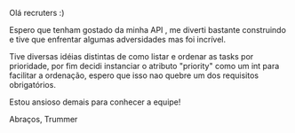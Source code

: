 Olá recruters :) 

Espero que tenham gostado da minha API , me diverti bastante construindo e tive que enfrentar algumas adversidades mas foi incrível.



Tive diversas idéias distintas de como listar e ordenar as tasks por prioridade, por fim decidi instanciar o atributo "priority" como um int para facilitar a ordenação, espero que isso nao quebre um dos requisitos obrigatórios.

Estou ansioso demais para conhecer a equipe!

Abraços, Trummer